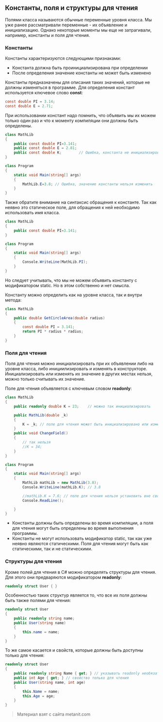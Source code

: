 ## Константы, поля и структуры для чтения

Полями класса называются обычные переменные уровня класса. Мы уже ранее рассматривали переменные - их объявление и инициализацию. Однако некоторые моменты мы еще не затрагивали, например, константы и поля для чтения.

### Константы

Константы характеризуются следующими признаками:
- Константа должна быть проинициализирована при определении
- После определения значение константы не может быть изменено

Константы предназначены для описания таких значений, которые не должны изменяться в программе. Для определения констант используется ключевое слово **const**:

```cs
const double PI = 3.14;
const double E = 2.71;
```

При использовании констант надо помнить, что объявить мы их можем только один раз и что к моменту компиляции они должны быть определены.

```cs
class MathLib
{
    public const double PI=3.141;
    public const double E = 2.81;
    public const double K;        // Ошибка, константа не инициализирована
}

class Program
{
    static void Main(string[] args)
    {
        MathLib.E=3.8; // Ошибка, значение константы нельзя изменить
    }
}
```

Также обратите внимание на синтаксис обращения к константе. Так как неявно это статическое поле, для обращения к ней необходимо использовать имя класса.

```cs
class MathLib
{
    public const double PI=3.141;
}

class Program
{
    static void Main(string[] args)
    {
        Console.WriteLine(MathLib.PI);
    }
}
```

Но следует учитывать, что мы не можем объявить константу с модификатором static. Но в этом собственно и нет смысла.

Константу можно определить как на уровне класса, так и внутри метода:

```cs
class MathLib
{
    public double GetCircleArea(double radius)
    {
        const double PI = 3.141;
        return PI * radius * radius;
    }
}
```

### Поля для чтения

Поля для чтения можно инициализировать при их объявлении либо на уровне класса, либо инициилизировать и изменять в конструкторе. Инициализировать или изменять их значение в других местах нельзя, можно только считывать их значение.

Поле для чтения объявляется с ключевым словом **readonly**:

```cs
class MathLib
{
    public readonly double K = 23;    // можно так инициализировать

    public MathLib(double _k)
    {
        K = _k; // поле для чтения может быть инициализировано или изменено в конструкторе после компиляции
    }
    public void ChangeField()
    {
        // так нельзя
        //K = 34;
    }
}

class Program
{
    static void Main(string[] args)
    {
        MathLib mathLib = new MathLib(3.8);
        Console.WriteLine(mathLib.K); // 3.8

        //mathLib.K = 7.6; // поле для чтения нельзя установить вне своего класса
        Console.ReadLine();

    }
}
```
- Константы должны быть определены во время компиляции, а поля для чтения могут быть определены во время выполнения программы.
- Константы не могут использовать модификатор static, так как уже неявно являются статическими. Поля для чтения могут быть как статическими, так и не статическими.

### Структуры для чтения

Кроме полей для чтения в C# можно определять структуры для чтения. Для этого они предваряются модификатором **readonly**:

```cs
readonly struct User { }
```

Особенностью таких структур является то, что все их поля должны быть также полями для чтения:

```cs
readonly struct User
{
    public readonly string name;
    public User(string name)
    {
        this.name = name;
    }
}
```

То же самое касается и свойств, которые должны быть доступны только для чтения:

```cs
readonly struct User
{
    public readonly string Name { get; } // указывать readonly необязательно
    public int Age { get; } // свойство только для чтения
    public User(string name, int age)
    {
        this.Name = name;
        this.Age = age;
    }
}
```


> Материал взят с сайта metanit.com